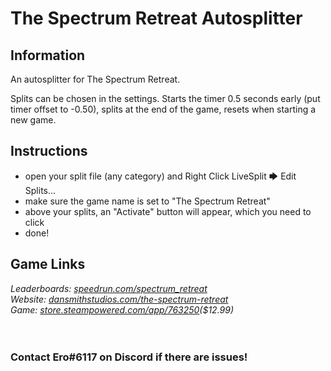 # The Spectrum Retreat Autosplitter
## Information
An autosplitter for The Spectrum Retreat.

Splits can be chosen in the settings. Starts the timer 0.5 seconds early (put timer offset to -0.50), splits at the end of the game, resets when starting a new game.
## Instructions
* open your split file (any category) and Right Click LiveSplit 🡆 Edit Splits...
* make sure the game name is set to "The Spectrum Retreat"
* above your splits, an "Activate" button will appear, which you need to click
* done!
## Game Links
*Leaderboards: [speedrun.com/spectrum_retreat](https://speedrun.com/spectrum_retreat)*  
*Website: [dansmithstudios.com/the-spectrum-retreat](https://dansmithstudios.com/the-spectrum-retreat)*  
*Game: [store.steampowered.com/app/763250](https://store.steampowered.com/app/763250)($12.99)*
​  
​  
​
### Contact Ero#6117 on Discord if there are issues!
